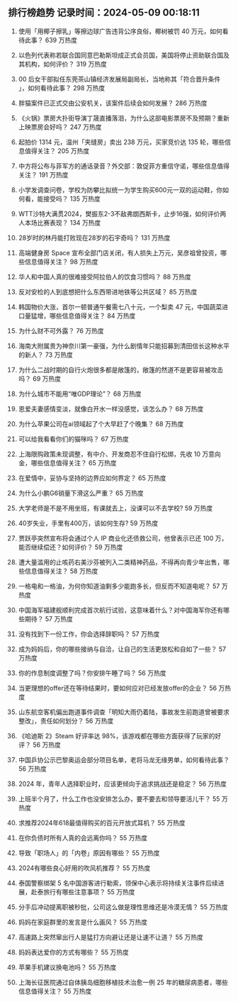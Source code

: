 
## 排行榜趋势 记录时间：2024-05-09 00:18:11
  
  1. 使用「用椰子擦乳」等擦边球广告违背公序良俗，椰树被罚 40 万元，如何看待此事？ 639 万热度
    
  2. 以色列代表称若联合国同意巴勒斯坦成正式会员国，美国将停止资助联合国及其机构，如何评价？ 319 万热度
    
  3. 00 后女干部拟任东莞茶山镇经济发展局副局长，当地称其「符合晋升条件 」，如何看待此事？ 298 万热度
    
  4. 胖猫案件已正式交由公安机关，该案件后续会如何发展？ 286 万热度
    
  5. 《火锅》票房大扑街导演丁晟直播落泪，为什么这部电影票房不及预期？重新上映票房会好吗？ 247 万热度
    
  6. 起拍价 1314 元，温州「夹缝房」卖出 238 万元，买家竞价达 135 轮，哪些信息值得关注？ 205 万热度
    
  7. 中方将公布与菲军方的通话录音？外交部：敦促菲方重信守诺，哪些信息值得关注？ 191 万热度
    
  8. 小学发调查问卷，学校为防攀比拟统一为学生购买600元一双的运动鞋，你如何看，能接受吗？ 135 万热度
    
  9. WTT沙特大满贯2024，樊振东2-3不敌弗朗西斯卡，止步16强，如何评价两人本场比赛表现？ 134 万热度
    
  10. 28岁时的林丹能打败现在28岁的石宇奇吗？ 131 万热度
    
  11. 高端健身房 Space 宣布全部门店关闭，有人损失上万元，吴彦祖曾投资，哪些信息值得关注？ 98 万热度
    
  12. 华人和中国人真的很难接受阿拉伯人的饮食习惯吗？ 88 万热度
    
  13. 反对安检的人到底想把什么东西带进地铁等公共区域？ 85 万热度
    
  14. 韩国物价大涨，首尔一顿普通午餐需七八十元，一个梨卖 47 元，中国蔬菜进口量猛增，哪些信息值得关注？ 84 万热度
    
  15. 为什么财不可外露？ 76 万热度
    
  16. 海南大附属贵为神奈川第一豪强，为什么剧情年只能招募到清田信长这种水平的新人？ 73 万热度
    
  17. 为什么二战时期的自行火炮很多都是敞篷的，敞篷的然道不是更容易被攻击吗？ 69 万热度
    
  18. 为什么城市不能用“唯GDP理论”？ 68 万热度
    
  19. 恩爱夫妻感情变淡，就像白开水一样没感觉，该怎么办？ 68 万热度
    
  20. 为什么苹果公司在ai领域起了个大早赶了个晚集？ 68 万热度
    
  21. 可以给我看看你们的猫咪吗？ 67 万热度
    
  22. 上海限购政策未现调整，有中介、开发商忍不住自行松绑，先收 10 万意向金，哪些信息值得关注？ 65 万热度
    
  23. 在爱情中，妥协与坚持的边界应如何界定？ 65 万热度
    
  24. 为什么小鹏G6销量下滑这么严重？ 65 万热度
    
  25. 大学老师是不是不用坐班，有课就去上，没课可以不去学校? 59 万热度
    
  26. 40岁失业，手里有400万，该如何生存? 59 万热度
    
  27. 贾跃亭突然宣布将会通过个人 IP 商业化还债救公司，他曾表示已还 100 万，能否继续偿还？如何评价？ 59 万热度
    
  28. 遭大量滥用的止咳药右美沙芬被列入二类精神药品，不得再向青少年出售，哪些信息值得关注？ 58 万热度
    
  29. 一格电和一格油，为何你知道油剩多少能跑多长，但反而不知道电呢？ 57 万热度
    
  30. 中国海军福建舰顺利完成首次航行试验，这意味着什么？对中国海军你还有哪些期待？ 57 万热度
    
  31. 没有找到下一份工作，你会选择辞职吗？ 57 万热度
    
  32. 成为妈妈后，你的哪些接纳与自洽，让自己的生活更放松和自如了一些？ 57 万热度
    
  33. 你的作息制度调整了吗？你安排午睡了吗？ 56 万热度
    
  34. 当更理想的offer还在等待结果时，要如何应对已经发放offer的企业？ 56 万热度
    
  35. 山东航空客机偏出跑道事件调查「明知大雨仍着陆，事故发生前跑道曾被要求整改」，责任如何划分？ 56 万热度
    
  36. 《哈迪斯 2》Steam 好评率达 98%，该游戏都在哪些方面获得了玩家的好评？ 56 万热度
    
  37. 中国乒协公示巴黎奥运会部分项目名单，老将马龙无缘男单，如何看待此事？ 56 万热度
    
  38. 2024 年，青年人选择职业时，应该更倾向于追求挑战还是稳定？ 56 万热度
    
  39. 上班半个月了，什么工作也没安排怎么办，要不要去和领导要活儿干？ 55 万热度
    
  40. 求推荐2024年618最值得购买的百元开放式耳机？ 55 万热度
    
  41. 在你负债时所有人真的会远离你吗？ 55 万热度
    
  42. 导致「职场人」的「内卷」原因有哪些？ 55 万热度
    
  43. 2024有哪些良心好用的吹风机推荐？ 55 万热度
    
  44. 泰国警察绑架 5 名中国游客进行勒索，领保中心表示将持续关注事件后续进展，赴泰旅行有哪些注意事项？ 55 万热度
    
  45. 分手后冲动提离职被秒批，公司这么做是理性思维还是冷漠无情？ 55 万热度
    
  46. 妈妈在家庭群里的发言是什么画风？ 55 万热度
    
  47. 高速路上突然窜出行人是猛打方向避让还是让速不让道？ 55 万热度
    
  48. 妈妈表达爱你的方式有哪些？ 55 万热度
    
  49. 苹果手机建议换电池吗？ 55 万热度
    
  50. 上海长征医院通过自体胰岛细胞移植技术治愈一例 25 年的糖尿病患者，哪些信息值得关注？ 55 万热度
    